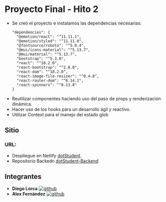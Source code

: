 # Proyecto Final - Hito 2

- Se creó el proyecto e instalamos las dependencias necesarias:
  ```
  "dependencies": {
    "@emotion/react": "^11.11.1",
    "@emotion/styled": "^11.11.0",
    "@fontsource/roboto": "^5.0.4",
    "@mui/icons-material": "^5.13.7",
    "@mui/material": "^5.13.7",
    "bootstrap": "^5.3.0",
    "react": "^18.2.0",
    "react-bootstrap": "^2.8.0",
    "react-dom": "^18.2.0",
    "react-image-file-resizer": "^0.4.8",
    "react-router-dom": "^6.14.1",
    "react-spinners": "^0.13.8"
  }
  ```
- Reutilizar componentes haciendo uso del paso de props y renderización dinámica.
- Hacer uso de los hooks para un desarrollo ágil y reactivo.
- Utilizar Context para el manejo del estado glob


## Sitio
  ### URL: 
  - Despliegue en Netlify [dotStudent](https://dotstudent.netlify.app).
  - Repositorio Backedn [dotStudent-Backend](https://github.com/Dlorcav77/Proyecto-Final-BackEnd)

## Integrantes

- **Diego Lorca** 
  [![github](https://img.shields.io/badge/github%20profile-000?style=for-the-badge)](https://github.com/Dlorcav77)
- **Alex Fernández** 
  [![github](https://img.shields.io/badge/github%20profile-000?style=for-the-badge)](https://github.com/Arekkusu17)
